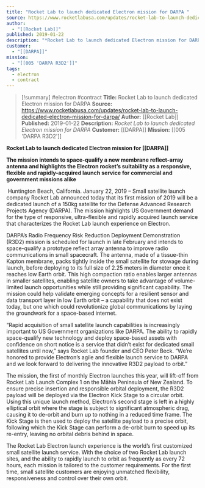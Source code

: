 ```yaml
---
title: "Rocket Lab to launch dedicated Electron mission for DARPA "
source: https://www.rocketlabusa.com/updates/rocket-lab-to-launch-dedicated-electron-mission-for-darpa/
author:
  - "[[Rocket Lab]]"
published: 2019-01-22
description: "*Rocket Lab to launch dedicated Electron mission for DARPA*"
customer:
  - "[[DARPA]]"
mission:
  - "[[005 'DARPA R3D2']]"
tags:
  - electron
  - contract
---
```

>[!summary]
#electron #contract
**Title:** Rocket Lab to launch dedicated Electron mission for DARPA 
**Source:** https://www.rocketlabusa.com/updates/rocket-lab-to-launch-dedicated-electron-mission-for-darpa/
**Author:** [[Rocket Lab]]
**Published:** 2019-01-22
**Description:** *Rocket Lab to launch dedicated Electron mission for DARPA*
**Customer:** [[DARPA]]
**Mission:** [[005 'DARPA R3D2']]

**Rocket Lab to launch dedicated Electron mission for [[DARPA]]**

**The mission intends to space-qualify a new membrane reflect-array antenna and highlights the Electron rocket’s suitability as a responsive, flexible and rapidly-acquired launch service for commercial and government missions alike**

 Huntington Beach, California. January 22, 2019 – Small satellite launch company Rocket Lab announced today that its first mission of 2019 will be a dedicated launch of a 150kg satellite for the Defense Advanced Research Projects Agency (DARPA). The mission highlights US Government demand for the type of responsive, ultra-flexible and rapidly acquired launch service that characterizes the Rocket Lab launch experience on Electron.

DARPA’s Radio Frequency Risk Reduction Deployment Demonstration (R3D2) mission is scheduled for launch in late February and intends to space-qualify a prototype reflect array antenna to improve radio communications in small spacecraft. The antenna, made of a tissue-thin Kapton membrane, packs tightly inside the small satellite for stowage during launch, before deploying to its full size of 2.25 meters in diameter once it reaches low Earth orbit. This high compaction ratio enables larger antennas in smaller satellites, enabling satellite owners to take advantage of volume-limited launch opportunities while still providing significant capability. The mission could help validate emerging concepts for a resilient sensor and data transport layer in low Earth orbit – a capability that does not exist today, but one which could revolutionize global communications by laying the groundwork for a space-based internet.

“Rapid acquisition of small satellite launch capabilities is increasingly important to US Government organizations like DARPA. The ability to rapidly space-qualify new technology and deploy space-based assets with confidence on short notice is a service that didn’t exist for dedicated small satellites until now,” says Rocket Lab founder and CEO Peter Beck. “We’re honored to provide Electron’s agile and flexible launch service to DARPA and we look forward to delivering the innovative R3D2 payload to orbit.”

The mission, the first of monthly Electron launches this year, will lift-off from Rocket Lab Launch Complex 1 on the Māhia Peninsula of New Zealand. To ensure precise insertion and responsible orbital deployment, the R3D2 payload will be deployed via the Electron Kick Stage to a circular orbit. Using this unique launch method, Electron’s second stage is left in a highly elliptical orbit where the stage is subject to significant atmospheric drag, causing it to de-orbit and burn up to nothing in a reduced time frame. The Kick Stage is then used to deploy the satellite payload to a precise orbit, following which the Kick Stage can perform a de-orbit burn to speed up its re-entry, leaving no orbital debris behind in space.

The Rocket Lab Electron launch experience is the world’s first customized small satellite launch service. With the choice of two Rocket Lab launch sites, and the ability to rapidly launch to orbit as frequently as every 72 hours, each mission is tailored to the customer requirements. For the first time, small satellite customers are enjoying unmatched flexibility, responsiveness and control over their own orbit.
